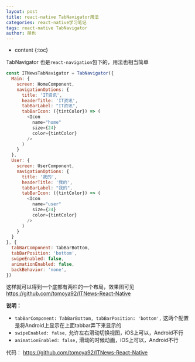 ```yaml
---
layout: post
title: react-native TabNavigator用法
categories: react-native学习笔记
tags: react-native TabNavigator
author: 朋也
---
```


* content
{:toc}

TabNavigator 也是`react-navigation`包下的，用法也相当简单





```js
const ITNewsTabNavigator = TabNavigator({
  Main: {
    screen: HomeComponent,
    navigationOptions: {
      title: 'IT资讯',
      headerTitle: 'IT资讯',
      tabBarLabel: "IT资讯",
      tabBarIcon: ({tintColor}) => (
        <Icon
          name="home"
          size={24}
          color={tintColor}
        />
      )
    }
  },
  User: {
    screen: UserComponent,
    navigationOptions: {
      title: '我的',
      headerTitle: '我的',
      tabBarLabel: "我的",
      tabBarIcon: ({tintColor}) => (
        <Icon
          name="user"
          size={24}
          color={tintColor}
        />
      )
    }
  }
}, {
  tabBarComponent: TabBarBottom,
  tabBarPosition: 'bottom',
  swipeEnabled: false,
  animationEnabled: false,
  backBehavior: 'none',
})
```

这样就可以得到一个底部有两栏的一个布局，效果图可见 https://github.com/tomoya92/ITNews-React-Native

**说明：**

- `tabBarComponent: TabBarBottom, tabBarPosition: 'bottom',` 这两个配置是将Android上显示在上面tabbar弄下来显示的
- `swipeEnabled: false,` 允许左右滑动切换视图，iOS上可以，Android不行
- `animationEnabled: false,` 滑动的时候动画，iOS上可以，Android不行

代码： https://github.com/tomoya92/ITNews-React-Native
